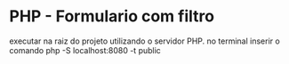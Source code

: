 # PHP - Formulario com filtro
 

executar na raiz do projeto utilizando o servidor PHP.
no terminal inserir o comando 
php -S localhost:8080 -t public
